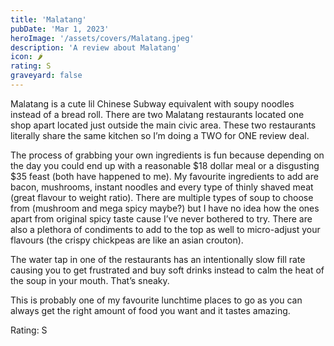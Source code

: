 ```yaml
---
title: 'Malatang'
pubDate: 'Mar 1, 2023'
heroImage: '/assets/covers/Malatang.jpeg'
description: 'A review about Malatang'
icon: 🌶️
rating: S
graveyard: false
---
```


Malatang is a cute lil Chinese Subway equivalent with soupy noodles instead of a bread roll. There are two Malatang restaurants located one shop apart located just outside the main civic area. These two restaurants literally share the same kitchen so I’m doing a TWO for ONE review deal.

The process of grabbing your own ingredients is fun because depending on the day you could end up with a reasonable $18 dollar meal or a disgusting $35 feast (both have happened to me). My favourite ingredients to add are bacon, mushrooms, instant noodles and every type of thinly shaved meat (great flavour to weight ratio). There are multiple types of soup to choose from (mushroom and mega spicy maybe?) but I have no idea how the ones apart from original spicy taste cause I’ve never bothered to try. There are also a plethora of condiments to add to the top as well to micro-adjust your flavours (the crispy chickpeas are like an asian crouton).

The water tap in one of the restaurants has an intentionally slow fill rate causing you to get frustrated and buy soft drinks instead to calm the heat of the soup in your mouth. That’s sneaky.

This is probably one of my favourite lunchtime places to go as you can always get the right amount of food you want and it tastes amazing.

Rating: S
